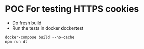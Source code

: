 # POC For testing HTTPS cookies

* Do fresh build
* Run the tests in docker **d**ocker**t**est

```
docker-compose build --no-cache
npm run dt
```
